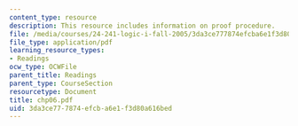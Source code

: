 ```yaml
---
content_type: resource
description: This resource includes information on proof procedure.
file: /media/courses/24-241-logic-i-fall-2005/3da3ce777874efcba6e1f3d80a616bed_chp06.pdf
file_type: application/pdf
learning_resource_types:
- Readings
ocw_type: OCWFile
parent_title: Readings
parent_type: CourseSection
resourcetype: Document
title: chp06.pdf
uid: 3da3ce77-7874-efcb-a6e1-f3d80a616bed
---
```

